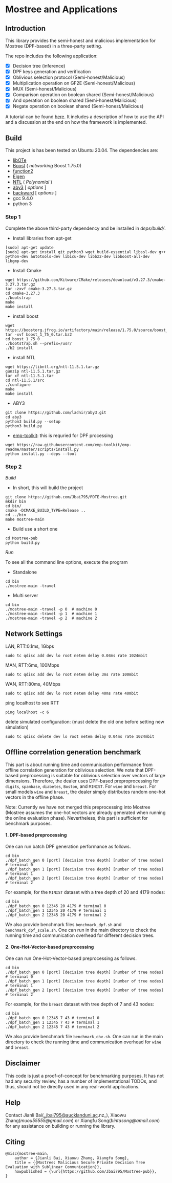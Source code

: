 # Mostree and Applications

## Introduction

This library provides the semi-honest and malicious implementation for Mostree (DPF-based) in a three-party setting.

The repo includes the following application:
- [x] Decision tree (inference)
- [x] DPF keys generation and verification
- [x] Oblivious selection protocol (Semi-honest/Malicious)
- [x] Multiplication operation on GF2E (Semi-honest/Malicious)
- [x] MUX (Semi-honest/Malicious)
- [x] Comparison operation on boolean shared (Semi-honest/Malicious)
- [x] And operation on boolean shared (Semi-honest/Malicious)
- [x] Negate operation on boolean shared (Semi-honest/Malicious)

A tutorial can be found [here](https://github.com/Jbai795/Mostree-pub/blob/master/ss3-dtree/main-dtree.cpp). It includes a description of how to use the API and a discussion at the end on how the framework is implemented.

## Build

This project is has been tested on Ubuntu 20.04. The dependencies are:

 * [libOTe](https://github.com/osu-crypto/libOTe)
 * [Boost](http://www.boost.org/) ( _networking_ Boost 1.75.0)
 * [function2](https://github.com/Naios/function2)
 * [Eigen](http://eigen.tuxfamily.org/index.php?title=Main_Page)
 * [NTL](https://github.com/libntl/ntl) ( _Polynomial_ )
 * [aby3](https://github.com/ladnir/aby3)  [ _options_ ]
 * [backward](https://github.com/bombela/backward-cpp)  [ _options_ ]
 * gcc 9.4.0
 * python 3

### Step 1
Complete the above third-party dependency and be installed in _deps/build/_.

- Install libraries from apt-get
```
[sudo] apt-get update 
[sudo] apt-get install git python3 wget build-essential libssl-dev g++ python-dev autotools-dev libicu-dev libbz2-dev libboost-all-dev libgmp-dev
```

- Install Cmake 
```
wget https://github.com/Kitware/CMake/releases/download/v3.27.3/cmake-3.27.3.tar.gz
tar -zxvf cmake-3.27.3.tar.gz 
cd cmake-3.27.3 
./bootstrap 
make
make install 
```

- install boost
```
wget https://boostorg.jfrog.io/artifactory/main/release/1.75.0/source/boost_1_75_0.tar.bz2
tar -xvf boost_1_75_0.tar.bz2
cd boost_1_75_0
./bootstrap.sh --prefix=/usr/
./b2 install
```

- install NTL
```
wget https://libntl.org/ntl-11.5.1.tar.gz
gunzip ntl-11.5.1.tar.gz
tar xf ntl-11.5.1.tar
cd ntl-11.5.1/src
./configure 
make
make install
```

- ABY3 
```
git clone https://github.com/ladnir/aby3.git
cd aby3 
python3 build.py --setup 
python3 build.py 
```

- [emp-toolkit](https://github.com/emp-toolkit/emp-tool): this is requried for DPF processing
```
wget https://raw.githubusercontent.com/emp-toolkit/emp-readme/master/scripts/install.py
python install.py --deps --tool
```

<!-- ### Step 1
- Complete the above third-party dependency and be installed in _deps/build/_. More details, refer to https://github.com/ladnir/aby3#build -->

### Step 2

*Build*

- In short, this will build the project

```
git clone https://github.com/Jbai795/PDTE-Mostree.git
mkdir bin
cd bin/
cmake -DCMAKE_BUILD_TYPE=Release ..
cd ../bin
make mostree-main
```

- Build use a short one

```
cd Mostree-pub
python build.py
```

*Run*

To see all the command line options, execute the program 

- Standalone
```
cd bin
./mostree-main -travel
```
- Multi server 
```
cd bin
./mostree-main -travel -p 0  # machine 0
./mostree-main -travel -p 1  # machine 1
./mostree-main -travel -p 2  # machine 2
```

## Network Settings

LAN, RTT:0.1ms, 1Gbps

`sudo tc qdisc add dev lo root netem delay 0.04ms rate 1024mbit`

MAN, RTT:6ms, 100Mbps

`sudo tc qdisc add dev lo root netem delay 3ms rate 100mbit`

WAN, RTT:80ms, 40Mbps

`sudo tc qdisc add dev lo root netem delay 40ms rate 40mbit`

ping localhost to see RTT

`ping localhost -c 6`

delete simulated configuration: (must delete the old one before setting new simulation)

`sudo tc qdisc delete dev lo root netem delay 0.04ms rate 1024mbit`

## Offline correlation generation benchmark 
This part is about running time and communication performance from offline correlation generation for oblivious selection. We note that DPF-based preprocessing is suitable for oblivious selection over vectors of large dimensions. Therefore, the dealer uses DPF-based preproprocessing for `digits`, `spambase`, `diabetes`, `Boston`, and `MINIST`. For `wine` and `breast`. For small models `wine` and `breast`, the dealer simply distributes random one-hot vectors in the offline phase.

Note: Currently we have not merged this preprocessing into Mostree (Mostree assumes the one-hot vectors are already generated when running the online evaluation phase). Nevertheless, this part is sufficient for benchmark purposes.

#### 1. DPF-based preprocessing
One can run batch DPF generation performance as follows.

```
cd bin
./dpf_batch_gen 0 [port] [decision tree depth] [number of tree nodes] # terminal 0
./dpf_batch_gen 1 [port] [decision tree depth] [number of tree nodes] # terminal 1
./dpf_batch_gen 2 [port] [decision tree depth] [number of tree nodes] # terminal 2
```
For example, for the `MINIST` dataset with a tree depth of 20 and 4179 nodes:  

```
cd bin
./dpf_batch_gen 0 12345 20 4179 # terminal 0
./dpf_batch_gen 1 12345 20 4179 # terminal 1
./dpf_batch_gen 2 12345 20 4179 # terminal 2
```
We also provide benchmark files `benchmark_dpf.sh` and `benchmark_dpf_scale.sh`. One can run in the main directory to check the running time and communication overhead for different decision trees. 

#### 2. One-Hot-Vector-based preprocessing

One can run One-Hot-Vector-based preprocessing as follows.

```
cd bin
./dpf_batch_gen 0 [port] [decision tree depth] [number of tree nodes] # terminal 0
./dpf_batch_gen 1 [port] [decision tree depth] [number of tree nodes] # terminal 1
./dpf_batch_gen 2 [port] [decision tree depth] [number of tree nodes] # terminal 2
```
For example, for the `breast` dataset with tree depth of 7 and 43 nodes:  

```
cd bin
./dpf_batch_gen 0 12345 7 43 # terminal 0
./dpf_batch_gen 1 12345 7 43 # terminal 1
./dpf_batch_gen 2 12345 7 43 # terminal 2
```
We also provide benchmark file `benchmark_ohv.sh`. One can run in the main directory to check the running time and communication overhead for `wine` and `breast`. 


## Disclaimer
This code is just a proof-of-concept for benchmarking purposes. It has not had any security review, has a number of implementational TODOs, and thus, should not be directly used in any real-world applications.


## Help

Contact Jianli Bai(_jbai795@aucklanduni.ac.nz_), Xiaowu Zhang(_muou55555@gmail.com_) or Xiangfu Song(_bintasong@amail.com_) for any assistance on building or running the library.

## Citing

```
@misc{mostree-main,
    author = {Jianli Bai, Xiaowu Zhang, Xiangfu Song},
    title = {{Mostree: Malicious Secure Private Decision Tree Evaluation with Sublinear Communication}},
    howpublished = {\url{https://github.com/Jbai795/Mostree-pub}},
}
```

